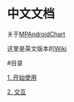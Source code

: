 # 中文文档

关于[MPAndroidChart](https://github.com/PhilJay/MPAndroidChart) 

这里是英文版本的[Wiki](https://github.com/PhilJay/MPAndroidChart/wiki)

#目录

[1. 开始使用](https://github.com/NianyiYang/MPAndroidChart_Chinese_Document/blob/master/1.%20Getting%20Started.md)

[2. 交互](https://github.com/NianyiYang/MPAndroidChart_Chinese_Document/blob/master/2.%20Interaction%20with%20the%20Chart.md)

